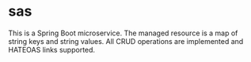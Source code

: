 # sas

This is a Spring Boot microservice.  The managed resource is a map of string keys and string values.  All CRUD operations are implemented and HATEOAS links supported.
